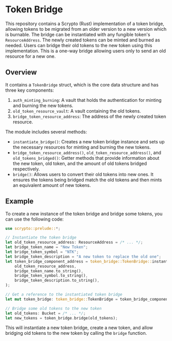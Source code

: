 # Token Bridge

This repository contains a Scrypto (Rust) implementation of a token bridge, allowing tokens to be migrated from an older version to a new version which is burnable. The bridge can be instantiated with any fungible token's `ResourceAddress`. The newly created tokens can be minted and burned as needed. Users can bridge their old tokens to the new token using this implementation. This is a one-way bridge allowing users only to send an old resource for a new one.

## Overview

It contains a `TokenBridge` struct, which is the core data structure and has three key components:

1. `auth_minting_burning`: A vault that holds the authentication for minting and burning the new tokens.
2. `old_token_resource_vault`: A vault containing the old tokens.
3. `bridge_token_resource_address`: The address of the newly created token resource.

The module includes several methods:

- `instantiate_bridge()`: Creates a new token bridge instance and sets up the necessary resources for minting and burning the new tokens.
- `bridge_token_resource_address()`, `old_token_resource_address()`, and `old_tokens_bridged()`: Getter methods that provide information about the new token, old token, and the amount of old tokens bridged respectively.
- `bridge()`: Allows users to convert their old tokens into new ones. It ensures the tokens being bridged match the old tokens and then mints an equivalent amount of new tokens.

## Example

To create a new instance of the token bridge and bridge some tokens, you can use the following code:

```rust
use scrypto::prelude::*;

// Instantiate the token bridge
let old_token_resource_address: ResourceAddress = /* ... */;
let bridge_token_name = "New Token";
let bridge_token_symbol = "NTK";
let bridge_token_description = "A new token to replace the old one";
let token_bridge_component_address = token_bridge::TokenBridge::instantiate_bridge(
    old_token_resource_address,
    bridge_token_name.to_string(),
    bridge_token_symbol.to_string(),
    bridge_token_description.to_string(),
);

// Get a reference to the instantiated token bridge
let mut token_bridge: token_bridge::TokenBridge = token_bridge_component_address.get_mut();

// Bridge some old tokens to the new token
let old_tokens: Bucket = /* ... */;
let new_tokens = token_bridge.bridge(old_tokens);
```

This will instantiate a new token bridge, create a new token, and allow bridging old tokens to the new token by calling the `bridge` function.